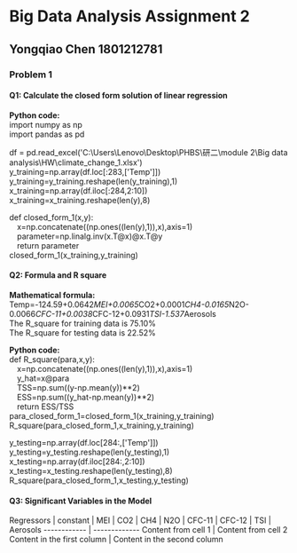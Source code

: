 # Big Data Analysis Assignment 2
## Yongqiao Chen 1801212781
### Problem 1
#### Q1: Calculate the closed form solution of linear regression  
**Python code:**  
import numpy as np  
import pandas as pd

df = pd.read_excel('C:\\Users\\Lenovo\\Desktop\\PHBS\\研二\\module 2\\Big data analysis\\HW\\climate_change_1.xlsx')  
y_training=np.array(df.loc[:283,['Temp']])  
y_training=y_training.reshape(len(y_training),1)  
x_training=np.array(df.iloc[:284,2:10])  
x_training=x_training.reshape(len(y),8)  

def closed_form_1(x,y):  
&#8195;x=np.concatenate((np.ones((len(y),1)),x),axis=1)  
&#8195;parameter=np.linalg.inv(x.T@x)@x.T@y  
&#8195;return parameter  
closed_form_1(x_training,y_training)

#### Q2: Formula and R square
**Mathematical formula:**  
Temp=-124.59+0.0642*MEI+0.0065*CO2+0.0001*CH4-0.0165*N2O-0.0066*CFC-11+0.0038*CFC-12+0.0931*TSI-1.537*Aerosols  
The R_square for training data is 75.10%  
The R_square for testing data is 22.52%  

**Python code:**  
def R_square(para,x,y):  
&#8195;x=np.concatenate((np.ones((len(y),1)),x),axis=1)  
&#8195;y_hat=x@para  
&#8195;TSS=np.sum((y-np.mean(y))**2)  
&#8195;ESS=np.sum((y_hat-np.mean(y))**2)  
&#8195;return ESS/TSS  
para_closed_form_1=closed_form_1(x_training,y_training)  
R_square(para_closed_form_1,x_training,y_training)  

y_testing=np.array(df.loc[284:,['Temp']])  
y_testing=y_testing.reshape(len(y_testing),1)  
x_testing=np.array(df.iloc[284:,2:10])  
x_testing=x_testing.reshape(len(y_testing),8)  
R_square(para_closed_form_1,x_testing,y_testing)  

#### Q3: Significant Variables in the Model
Regressors | constant | MEI | CO2 | CH4 | N2O | CFC-11 | CFC-12 | TSI | Aerosols
------------ | -------------
Content from cell 1 | Content from cell 2
Content in the first column | Content in the second column

